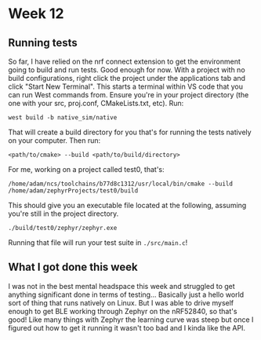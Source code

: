 # Week 12

## Running tests
So far, I have relied on the nrf connect extension to get the environment going to build and run tests. Good enough for now. With a project with no build configurations, right click the project under the applications tab and click "Start New Terminal". This starts a terminal within VS code that you can run West commands from. Ensure you're in your project directory (the one with your src, proj.conf, CMakeLists.txt, etc). Run:
```
west build -b native_sim/native
```
That will create a build directory for you that's for running the tests natively on your computer. Then run:
```
<path/to/cmake> --build <path/to/build/directory>
```
For me, working on a project called test0, that's:
```
/home/adam/ncs/toolchains/b77d8c1312/usr/local/bin/cmake --build /home/adam/zephyrProjects/test0/build
```
This should give you an executable file located at the following, assuming you're still in the project directory.
```
./build/test0/zephyr/zephyr.exe
```
Running that file will run your test suite in ```./src/main.c```!

## What I got done this week
I was not in the best mental headspace this week and struggled to get anything significant done in terms of testing... Basically just a hello world sort of thing that runs natively on Linux. But I was able to drive myself enough to get BLE working through Zephyr on the nRF52840, so that's good! Like many things with Zephyr the learning curve was steep but once I figured out how to get it running it wasn't too bad and I kinda like the API.